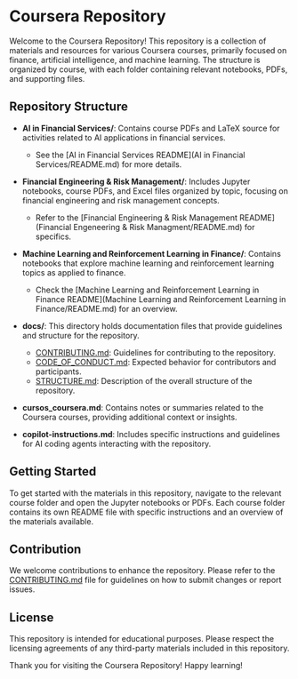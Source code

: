 # Coursera Repository

Welcome to the Coursera Repository! This repository is a collection of materials and resources for various Coursera courses, primarily focused on finance, artificial intelligence, and machine learning. The structure is organized by course, with each folder containing relevant notebooks, PDFs, and supporting files.

## Repository Structure

- **AI in Financial Services/**: Contains course PDFs and LaTeX source for activities related to AI applications in financial services. 
  - See the [AI in Financial Services README](AI in Financial Services/README.md) for more details.

- **Financial Engineering & Risk Management/**: Includes Jupyter notebooks, course PDFs, and Excel files organized by topic, focusing on financial engineering and risk management concepts.
  - Refer to the [Financial Engineering & Risk Management README](Financial Engeneering & Risk Managment/README.md) for specifics.

- **Machine Learning and Reinforcement Learning in Finance/**: Contains notebooks that explore machine learning and reinforcement learning topics as applied to finance.
  - Check the [Machine Learning and Reinforcement Learning in Finance README](Machine Learning and Reinforcement Learning in Finance/README.md) for an overview.

- **docs/**: This directory holds documentation files that provide guidelines and structure for the repository.
  - [CONTRIBUTING.md](docs/CONTRIBUTING.md): Guidelines for contributing to the repository.
  - [CODE_OF_CONDUCT.md](docs/CODE_OF_CONDUCT.md): Expected behavior for contributors and participants.
  - [STRUCTURE.md](docs/STRUCTURE.md): Description of the overall structure of the repository.

- **cursos_coursera.md**: Contains notes or summaries related to the Coursera courses, providing additional context or insights.

- **copilot-instructions.md**: Includes specific instructions and guidelines for AI coding agents interacting with the repository.

## Getting Started

To get started with the materials in this repository, navigate to the relevant course folder and open the Jupyter notebooks or PDFs. Each course folder contains its own README file with specific instructions and an overview of the materials available.

## Contribution

We welcome contributions to enhance the repository. Please refer to the [CONTRIBUTING.md](docs/CONTRIBUTING.md) file for guidelines on how to submit changes or report issues.

## License

This repository is intended for educational purposes. Please respect the licensing agreements of any third-party materials included in this repository.

Thank you for visiting the Coursera Repository! Happy learning!